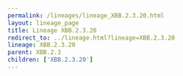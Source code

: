 ```yaml
---
permalink: /lineages/lineage_XBB.2.3.20.html
layout: lineage_page
title: Lineage XBB.2.3.20
redirect_to: ../lineage.html?lineage=XBB.2.3.20
lineage: XBB.2.3.20
parent: XBB.2.3
children: ['XBB.2.3.20']
---
```


